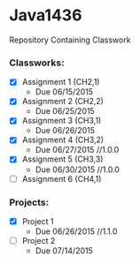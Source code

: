 # Java1436
Repository Containing Classwork

### Classworks:
- [x] Assignment 1 (CH2,1)
  - Due 06/15/2015
- [x] Assignment 2 (CH2,2)
  - Due 06/25/2015
- [x] Assignment 3 (CH3,1)
  - Due 06/26/2015
- [x] Assignment 4 (CH3,2)
  - Due 06/27/2015 //1.0.0
- [x] Assignment 5 (CH3,3)
  - Due 06/30/2015 //1.0.0
- [ ] Assignment 6 (CH4,1)

### Projects:
- [x] Project 1
  - Due 06/26/2015 //1.1.0
- [ ] Project 2
  - Due 07/14/2015
